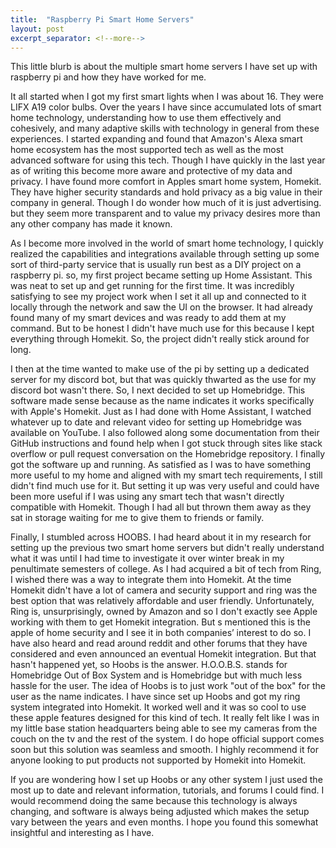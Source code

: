 ```yaml
---
title:  "Raspberry Pi Smart Home Servers"
layout: post
excerpt_separator: <!--more-->
---
```


This little blurb is about the multiple smart home servers I have set up with raspberry pi and how they have worked for me.

<!--more-->

It all started when I got my first smart lights when I was about 16. They were LIFX A19 color bulbs. Over the years I have since accumulated lots of smart home technology, understanding how to use them effectively and cohesively, and many adaptive skills with technology in general from these experiences. I started expanding and found that Amazon's Alexa smart home ecosystem has the most supported tech as well as the most advanced software for using this tech. Though I have quickly in the last year as of writing this become more aware and protective of my data and privacy. I have found more comfort in Apples smart home system, Homekit. They have higher security standards and hold privacy as a big value in their company in general. Though I do wonder how much of it is just advertising. but they seem more transparent and to value my privacy desires more than any other company has made it known.

As I become more involved in the world of smart home technology, I quickly realized the capabilities and integrations available through setting up some sort of third-party service that is usually run best as a DIY project on a raspberry pi. so, my first project became setting up Home Assistant. This was neat to set up and get running for the first time. It was incredibly satisfying to see my project work when I set it all up and connected to it locally through the network and saw the UI on the browser. It had already found many of my smart devices and was ready to add them at my command. But to be honest I didn't have much use for this because I kept everything through Homekit. So, the project didn't really stick around for long. 

I then at the time wanted to make use of the pi by setting up a dedicated server for my discord bot, but that was quickly thwarted as the use for my discord bot wasn't there. So, I next decided to set up Homebridge. This software made sense because as the name indicates it works specifically with Apple's Homekit. Just as I had done with Home Assistant, I watched whatever up to date and relevant video for setting up Homebridge was available on YouTube. I also followed along some documentation from their GitHub instructions and found help when I got stuck through sites like stack overflow or pull request conversation on the Homebridge repository. I finally got the software up and running. As satisfied as I was to have something more useful to my home and aligned with my smart tech requirements, I still didn't find much use for it. But setting it up was very useful and could have been more useful if I was using any smart tech that wasn't directly compatible with Homekit. Though I had all but thrown them away as they sat in storage waiting for me to give them to friends or family.

Finally, I stumbled across HOOBS. I had heard about it in my research for setting up the previous two smart home servers but didn't really understand what it was until I had time to investigate it over winter break in my penultimate semesters of college. As I had acquired a bit of tech from Ring, I wished there was a way to integrate them into Homekit. At the time Homekit didn't have a lot of camera and security support and ring was the best option that was relatively affordable and user friendly. Unfortunately, Ring is, unsurprisingly, owned by Amazon and so I don't exactly see Apple working with them to get Homekit integration. But s mentioned this is the apple of home security and I see it in both companies’ interest to do so. I have also heard and read around reddit and other forums that they have considered and even announced an eventual Homekit integration. But that hasn't happened yet, so Hoobs is the answer. H.O.O.B.S. stands for Homebridge Out of Box System and is Homebridge but with much less hassle for the user. The idea of Hoobs is to just work "out of the box" for the user as the name indicates. I have since set up Hoobs and got my ring system integrated into Homekit. It worked well and it was so cool to use these apple features designed for this kind of tech.  It really felt like I was in my little base station headquarters being able to see my cameras from the couch on the tv and the rest of the system.  I do hope official support comes soon but this solution was seamless and smooth. I highly recommend it for anyone looking to put products not supported by Homekit into Homekit. 

If you are wondering how I set up Hoobs or any other system I just used the most up to date and relevant information, tutorials, and forums I could find. I would recommend doing the same because this technology is always changing, and software is always being adjusted which makes the setup vary between the years and even months.  I hope you found this somewhat insightful and interesting as I have.
